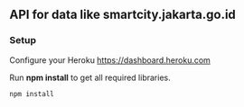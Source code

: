 ## API for data like smartcity.jakarta.go.id

### Setup

Configure your Heroku https://dashboard.heroku.com

Run **npm install** to get all required libraries.

	npm install

